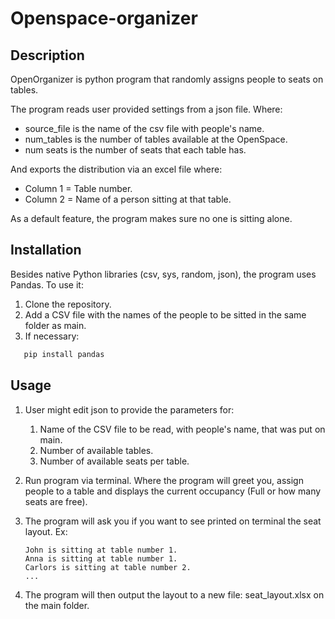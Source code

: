 # Openspace-organizer

## Description
OpenOrganizer is python program that randomly assigns people to seats on tables.

The program reads user provided settings from a json file. Where:
* source_file is the name of the csv file with people's name.
* num_tables is the number of tables available at the OpenSpace.
* num seats is the number of seats that each table has.

And exports the distribution via an excel file where:
* Column 1 = Table number.
* Column 2 = Name of a person sitting at that table.

As a default feature, the program makes sure no one is sitting alone.

## Installation
Besides native Python libraries (csv, sys, random, json), the program uses Pandas.
To use it:
1. Clone the repository.
2. Add a CSV file with the names of the people to be sitted in the same folder as main.
3. If necessary:
```sh
   pip install pandas
```

## Usage
1. User might edit json to provide the parameters for:
   1. Name of the CSV file to be read, with people's name, that was put on main.
   2. Number of available tables.
   3. Number of available seats per table.
2. Run program via terminal. Where the program will greet you, assign people to a table and displays the current occupancy (Full or how many seats are free).
3. The program will ask you if you want to see printed on terminal the seat layout.
   Ex: 

   ```
   John is sitting at table number 1.
   Anna is sitting at table number 1.
   Carlors is sitting at table number 2.
   ...
   ```

4. The program will then output the layout to a new file: seat_layout.xlsx on the main folder.
